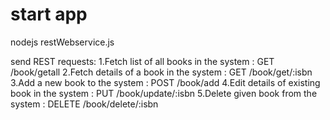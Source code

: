# start app
nodejs restWebservice.js

send REST requests:
 1.Fetch list of all books in the system : GET /book/getall
 2.Fetch details of a book in the system : GET /book/get/:isbn
 3.Add a new book to the system : POST /book/add
 4.Edit details of existing book in the system : PUT /book/update/:isbn
 5.Delete given book from the system : DELETE /book/delete/:isbn
